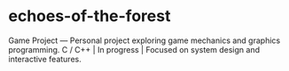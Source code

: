 # echoes-of-the-forest
Game Project — Personal project exploring game mechanics and graphics programming. C / C++ | In progress | Focused on system design and interactive features.
